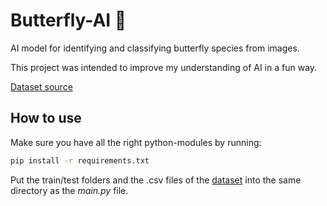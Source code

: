# Butterfly-AI 🦋
AI model for identifying and classifying butterfly species from images.

This project was intended to improve my understanding of AI in a fun way. 

[Dataset source](https://www.kaggle.com/datasets/meetnagadia/butterflies-dataset)

## How to use
Make sure you have all the right python-modules by running:

```bash
pip install -r requirements.txt
```

Put the train/test folders and the .csv files of the [dataset](https://www.kaggle.com/datasets/phucthaiv02/butterfly-image-classification?select=Training_set.csv) into the same directory as the *main.py* file. 